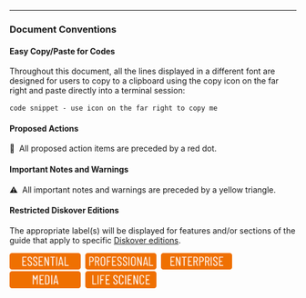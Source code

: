 ___
### Document Conventions

#### Easy Copy/Paste for Codes

Throughout this document, all the lines displayed in a different font are designed for users to copy to a clipboard using the copy icon on the far right and paste directly into a terminal session:

```
code snippet - use icon on the far right to copy me
```

#### Proposed Actions

🔴 &nbsp;All proposed action items are preceded by a red dot.

#### Important Notes and Warnings

⚠️ &nbsp;All important notes and warnings are preceded by a yellow triangle.

#### Restricted Diskover Editions

The appropriate label(s) will be displayed for features and/or sections of the guide that apply to specific [Diskover editions](https://www.diskoverdata.com/solutions/).

<img src="images/button_edition_essential.png" width="125">&nbsp;&nbsp;<img src="images/button_edition_professional.png" width="125">&nbsp;&nbsp;<img src="images/button_edition_enterprise.png" width="125">&nbsp;&nbsp;<img src="images/button_edition_media.png" width="125">&nbsp;&nbsp;<img src="images/button_edition_life_science.png" width="125">
